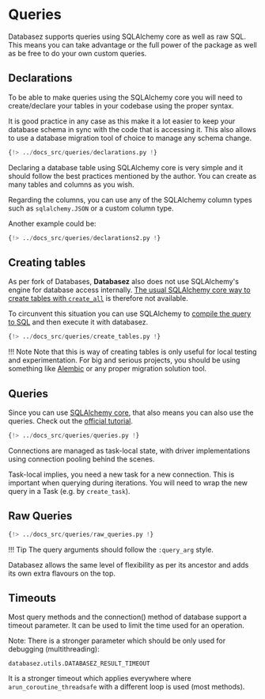 # Queries

Databasez supports queries using SQLAlchemy core as well as raw SQL. This means you can take
advantage or the full power of the package as well as be free to do your own custom queries.

## Declarations

To be able to make queries using the SQLAlchemy core you will need to create/declare your tables
in your codebase using the proper syntax.

It is good practice in any case as this make it a lot easier to keep your database schema in sync
with the code that is accessing it. This also allows to use a database migration tool of choice to
manage any schema change.

```python
{!> ../docs_src/queries/declarations.py !}
```

Declaring a database table using SQLAlchemy core is very simple and it should follow the best
practices mentioned by the author. You can create as many tables and columns as you wish.

Regarding the columns, you can use any of the SQLAlchemy column types such as `sqlalchemy.JSON`
or a custom column type.

Another example could be:

```python hl_lines="11"
{!> ../docs_src/queries/declarations2.py !}
```

## Creating tables

As per fork of Databases, **Databasez** also does not use SQLAlchemy's engine for database access
internally. [The usual SQLAlchemy core way to create tables with `create_all`](https://docs.sqlalchemy.org/en/20/core/metadata.html#sqlalchemy.schema.MetaData.create_all)
is therefore not available.

To circunvent this situation you can use SQLAlchemy to [compile the query to SQL](https://docs.sqlalchemy.org/en/20/faq/sqlexpressions.html#how-do-i-render-sql-expressions-as-strings-possibly-with-bound-parameters-inlined) and then
execute it with databasez.

```python
{!> ../docs_src/queries/create_tables.py !}
```

!!! Note
    Note that this is way of creating tables is only useful for local testing and experimentation.
    For big and serious projects, you should be using something like
    [Alembic](https://alembic.sqlalchemy.org/en/latest/) or any proper migration solution tool.

## Queries

Since you can use [SQLAlchemy core](https://docs.sqlalchemy.org/en/20/core/), that also means you
can also use the queries. Check out the [official tutorial](https://docs.sqlalchemy.org/en/20/tutorial/).

```python
{!> ../docs_src/queries/queries.py !}
```

Connections are managed as task-local state, with driver implementations using connection pooling
behind the scenes.

Task-local implies, you need a new task for a new connection. This is important when querying during iterations.
You will need to wrap the new query in a Task (e.g. by `create_task`).

## Raw Queries

```python
{!> ../docs_src/queries/raw_queries.py !}
```

!!! Tip
    The query arguments should follow the `:query_arg` style.

Databasez allows the same level of flexibility as per its ancestor and adds its own extra flavours
on the top.


## Timeouts

Most query methods and the connection() method of database support a timeout parameter.
It can be used to limit the time used for an operation.

Note: There is a stronger parameter which should be only used for debugging (multithreading):

`databasez.utils.DATABASEZ_RESULT_TIMEOUT`

It is a stronger timeout which applies everywhere where `arun_coroutine_threadsafe` with a different loop is used (most methods).
